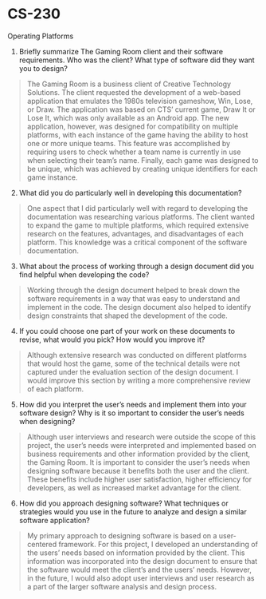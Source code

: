 # CS-230
Operating Platforms
1. Briefly summarize The Gaming Room client and their software requirements. Who was the client? What type of software did they want you to design?
> The Gaming Room is a business client of Creative Technology Solutions. The client requested the development of a web-based application that emulates the 1980s television gameshow, Win, Lose, or Draw. The application was based on CTS’ current game, Draw It or Lose It, which was only available as an Android app. The new application, however, was designed for compatibility on multiple platforms, with each instance of the game having the ability to host one or more unique teams. This feature was accomplished by requiring users to check whether a team name is currently in use when selecting their team’s name. Finally, each game was designed to be unique, which was achieved by creating unique identifiers for each game instance.
2. What did you do particularly well in developing this documentation?
> One aspect that I did particularly well with regard to developing the documentation was researching various platforms. The client wanted to expand the game to multiple platforms, which required extensive research on the features, advantages, and disadvantages of each platform. This knowledge was a critical component of the software documentation.
3. What about the process of working through a design document did you find helpful when developing the code?
> Working through the design document helped to break down the software requirements in a way that was easy to understand and implement in the code. The design document also helped to identify design constraints that shaped the development of the code. 
4. If you could choose one part of your work on these documents to revise, what would you pick? How would you improve it?
> Although extensive research was conducted on different platforms that would host the game, some of the technical details were not captured under the evaluation section of the design document. I would improve this section by writing a more comprehensive review of each platform.
5. How did you interpret the user’s needs and implement them into your software design? Why is it so important to consider the user’s needs when designing?
> Although user interviews and research were outside the scope of this project, the user’s needs were interpreted and implemented based on business requirements and other information provided by the client, the Gaming Room. It is important to consider the user’s needs when designing software because it benefits both the user and the client. These benefits include higher user satisfaction, higher efficiency for developers, as well as increased market advantage for the client.
6. How did you approach designing software? What techniques or strategies would you use in the future to analyze and design a similar software application?
> My primary approach to designing software is based on a user-centered framework. For this project, I developed an understanding of the users’ needs based on information provided by the client. This information was incorporated into the design document to ensure that the software would meet the client’s and the users’ needs. However, in the future, I would also adopt user interviews and user research as a part of the larger software analysis and design process. 
